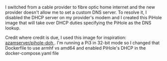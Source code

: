 I switched from a cable provider to fibre optic home internet and the new provider doesn't allow me to set a custom DNS server. To resolve it, I disabled the DHCP server on my provider's modem and I created this PiHole image that will take over DHCP duties specifying the PiHole as the DNS lookup.

Credit where credit is due, I used this image for inspiration: [azamserver/pihole-doh ](https://hub.docker.com/r/azamserver/pihole-doh). I'm running a Pi3 in 32-bit mode so I changed that Dockerfile to use armhf vs amd64 and enabled PiHole's DHCP in the docker-compose.yaml file
